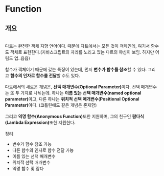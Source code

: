 # Function

## 개요
<br>
다트는 완전한 객체 지향 언어이다. 때문에 다트에서는 모든 것이 객제인데, 여기서 함수도 객체로 표현한다.(자바스크립트의 자리를 노리고 있는 다트의 야심이 보임. 하지만 어림도 업..읍읍)
<br><br>
함수가 객체이기 때문에 갖는 특징이 있는데, 먼저 <b>변수가 함수를 참조</b>할 수 있다. 그리고 <b>함수의 인자로 함수를 전달</b>할 수도 있다. 
<br><br>
다트에서의 새로운 개념은, <b>선택 매개변수(Optional Parameter)</b>이다. 선택 매개변수는 또 두 가지로 나뉘는데. 하나는 <b>이름 있는 선택 매개변수(named optional parameter)</b>이고, 다른 하나는 <b>위치적 선택 매개변수(Positional Optional Parameter)</b>이다.
(코틀린에도 같은 개념은 존재함)
<br><br>
그리고 <b>익명 함수(Anonymous Function)</b>또한 지원하며, 그의 친구인 <b>람다식(Lambda Expression)</b>또한 지원한다.
<br><br>
정리

 - 변수가 함수 참조 가능
 - 다른 함수의 인자로 함수 전달 가능
 - 이름 있는 선택 매개변수
 - 위치적 선택 매개변수
 - 익명 함수 및 람다


